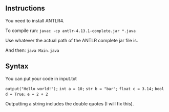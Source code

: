 ## Instructions
You need to install ANTLR4.

To compile run:
`javac -cp antlr-4.13.1-complete.jar *.java` 

Use whatever the actual path of the ANTLR complete jar file is.

And then:
`java Main.java`

## Syntax
You can put your code in input.txt

`output("Hello world!");`
`int a = 10;`
`str b = "bar";`
`float c = 3.14;`
`bool d = True;`
`e = 2 + 2`

Outputting a string includes the double quotes (I will fix this).